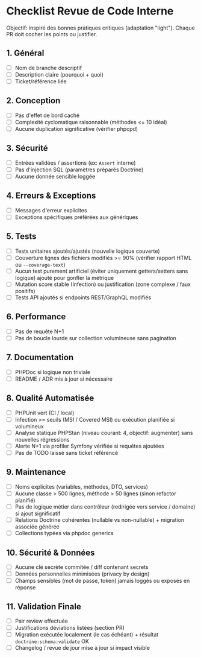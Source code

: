 # Checklist Revue de Code Interne

Objectif: inspiré des bonnes pratiques critiques (adaptation "light"). Chaque PR doit cocher les
points ou justifier.

## 1. Général

- [ ] Nom de branche descriptif
- [ ] Description claire (pourquoi + quoi)
- [ ] Ticket/référence liée

## 2. Conception

- [ ] Pas d'effet de bord caché
- [ ] Complexité cyclomatique raisonnable (méthodes <= 10 idéal)
- [ ] Aucune duplication significative (vérifier phpcpd)

## 3. Sécurité

- [ ] Entrées validées / assertions (ex: `Assert` interne)
- [ ] Pas d'injection SQL (paramètres préparés Doctrine)
- [ ] Aucune donnée sensible loggée

## 4. Erreurs & Exceptions

- [ ] Messages d'erreur explicites
- [ ] Exceptions spécifiques préférées aux génériques

## 5. Tests

- [ ] Tests unitaires ajoutés/ajustés (nouvelle logique couverte)
- [ ] Couverture lignes des fichiers modifiés >= 90% (vérifier rapport HTML ou `--coverage-text`)
- [ ] Aucun test purement artificiel (éviter uniquement getters/setters sans logique) ajouté pour gonfler la métrique
- [ ] Mutation score stable (Infection) ou justification (zone complexe / faux positifs)
- [ ] Tests API ajoutés si endpoints REST/GraphQL modifiés

## 6. Performance

- [ ] Pas de requête N+1
- [ ] Pas de boucle lourde sur collection volumineuse sans pagination

## 7. Documentation

- [ ] PHPDoc si logique non triviale
- [ ] README / ADR mis à jour si nécessaire

## 8. Qualité Automatisée

- [ ] PHPUnit vert (CI / local)
- [ ] Infection >= seuils (MSI / Covered MSI) ou exécution planifiée si volumineux
- [ ] Analyse statique PHPStan (niveau courant: 4, objectif: augmenter) sans nouvelles régressions
- [ ] Alerte N+1 via profiler Symfony vérifiée si requêtes ajoutées
- [ ] Pas de TODO laissé sans ticket référencé

## 9. Maintenance

- [ ] Noms explicites (variables, méthodes, DTO, services)
- [ ] Aucune classe > 500 lignes, méthode > 50 lignes (sinon refactor planifié)
- [ ] Pas de logique métier dans contrôleur (redirigée vers service / domaine) si ajout significatif
- [ ] Relations Doctrine cohérentes (nullable vs non-nullable) + migration associée générée
- [ ] Collections typées via phpdoc generics

## 10. Sécurité & Données

- [ ] Aucune clé secrète commitée / diff contenant secrets
- [ ] Données personnelles minimisées (privacy by design)
- [ ] Champs sensibles (mot de passe, token) jamais loggés ou exposés en réponse

## 11. Validation Finale

- [ ] Pair review effectuée
- [ ] Justifications déviations listées (section PR)
- [ ] Migration exécutée localement (le cas échéant) + résultat `doctrine:schema:validate` OK
- [ ] Changelog / revue de jour mise à jour si impact visible
